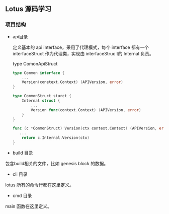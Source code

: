 ## Lotus 源码学习

### 项目结构

- api目录

  定义基本的 api interface，采用了代理模式，每个 interface 都有一个 interfaceStruct 作为代理类，实现由 interfaceStruc t的 Internal 负责。

  type ComonApiStruct

  ```go
  type Common interface {
      ...
      Version(conetext.Context) (APIVersion, error)
  }
  
  type CommonStruct sturct {
      Internal struct {
          ...
          Version func(context.Context) (APIVersion, error)
      }
  }
  
  func (c *CommonStruct) Version(ctx context.Context) (APIVersion, error) {
     ...
      return c.Internal.Version(ctx)
  }
  ```

- build 目录

包含build相关的文件，比如 genesis block 的数据。

- cli 目录

lotus 所有的命令行都在这里定义。

- cmd 目录

main 函数在这里定义。